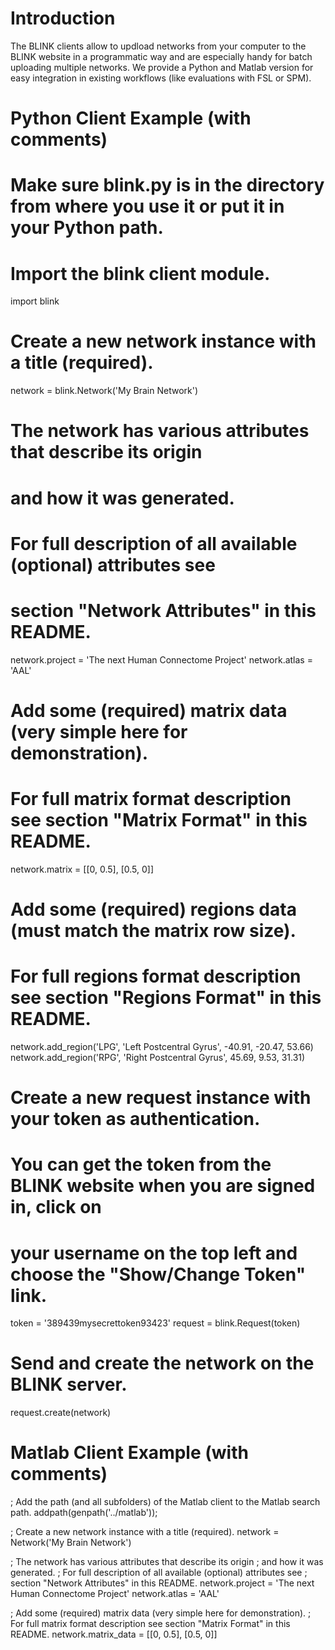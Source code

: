 Introduction
============

The BLINK clients allow to updload networks from your computer to the BLINK website in a programmatic way and are especially handy for batch uploading multiple networks.
We provide a Python and Matlab version for easy integration in existing workflows (like evaluations with FSL or SPM).


Python Client Example (with comments)
=====================================

# Make sure blink.py is in the directory from where you use it or put it in your Python path.

# Import the blink client module.
import blink

# Create a new network instance with a title (required).
network = blink.Network('My Brain Network')

# The network has various attributes that describe its origin
# and how it was generated.
# For full description of all available (optional) attributes see
# section "Network Attributes" in this README.
network.project = 'The next Human Connectome Project'
network.atlas = 'AAL'

# Add some (required) matrix data (very simple here for demonstration).
# For full matrix format description see section "Matrix Format" in this README.
network.matrix = [[0, 0.5], [0.5, 0]]

# Add some (required) regions data (must match the matrix row size).
# For full regions format description see section "Regions Format" in this README.
network.add_region('LPG', 'Left Postcentral Gyrus', -40.91, -20.47, 53.66)
network.add_region('RPG', 'Right Postcentral Gyrus', 45.69, 9.53, 31.31)

# Create a new request instance with your token as authentication.
# You can get the token from the BLINK website when you are signed in, click on
# your username on the top left and choose the "Show/Change Token" link.
token = '389439mysecrettoken93423'
request = blink.Request(token)

# Send and create the network on the BLINK server.
request.create(network)


Matlab Client Example (with comments)
=====================================

; Add the path (and all subfolders) of the Matlab client to the Matlab search path.
addpath(genpath('../matlab'));

; Create a new network instance with a title (required).
network = Network('My Brain Network')

; The network has various attributes that describe its origin
; and how it was generated.
; For full description of all available (optional) attributes see
; section "Network Attributes" in this README.
network.project = 'The next Human Connectome Project'
network.atlas = 'AAL'


; Add some (required) matrix data (very simple here for demonstration).
; For full matrix format description see section "Matrix Format" in this README.
network.matrix_data = [[0, 0.5], [0.5, 0]]
